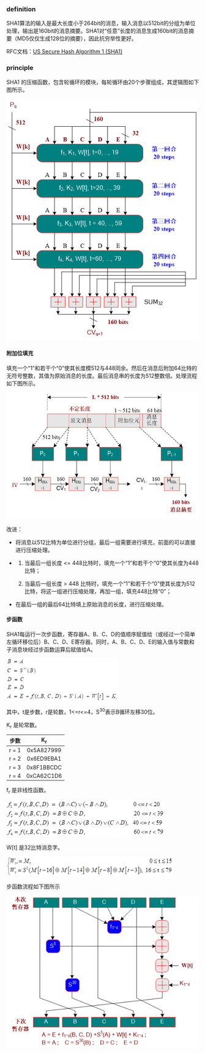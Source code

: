 ### definition

SHA1算法的输入是最大长度小于264bit的消息，输入消息以512bit的分组为单位处理，输出是160bit的消息摘要。SHA1对“任意”长度的消息生成160bit的消息摘要（MD5仅仅生成128位的摘要），因此抗穷举性更好。

RFC文档：[US Secure Hash Algorithm 1 (SHA1)](<https://tools.ietf.org/html/rfc3174>)

### principle

SHA1 的压缩函数，包含轮循环的模块，每轮循环由20个步骤组成，其逻辑图如下图所示。

![SHA1的压缩函数的处理流程](imgs/2.png)

#### 附加位填充

填充一个“1”和若干个“0”使其长度模512与448同余。然后在消息后附加64比特的无符号整数，其值为原始消息的长度。最后消息串的长度为512整数倍。处理流程如下图所示。

![SHA1的压缩函数的处理流程](imgs/3.png)

改进：

- 将消息以512比特为单位进行分组，最后一组需要进行填充，前面的可以直接进行压缩处理。

- 1)  当最后一组长度 <= 448比特时，填充一个“1”和若干个“0”使其长度为448比特；

  2)  当最后一组长度 > 448 比特时，填充一个“1”和若干个“0”使其长度为512比特，将这一组进行压缩处理，再加一组，填充448比特“0”；

- 在最后一组的最后64比特填上原始消息的长度，进行压缩处理。

 

#### 步函数

SHA1每运行一次步函数，寄存器A、B、C、D的值顺序赋值给（或经过一个简单左循环移位后）B、C、D、E寄存器。同时，A、B、C、D、E的输入值与常数和子消息块经过步函数运算后赋值给A。

![](imgs/4.png)

其中，t是步数，r是轮数，1<=r<=4，S<sup>30</sup>表示B循环左移30位。

K<sub>r</sub>  是轮常数。

| 步数  | K<sub>r</sub> |
| :---: | :-----------: |
| r = 1 |  0x5A827999   |
| r = 2 |  0x6ED9EBA1   |
| r = 3 |  0x8F1BBCDC   |
| r = 4 |  0xCA62C1D6   |

f<sub>r</sub> 是非线性函数。

![img](imgs/5.png)

W[t] 是32比特消息字。

![img](imgs/6.png)

步函数流程如下图所示

![](imgs/10.png)
